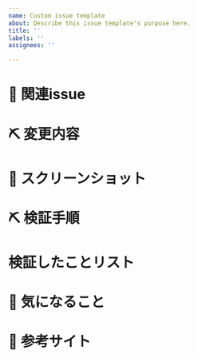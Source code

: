 ```yaml
---
name: Custom issue template
about: Describe this issue template's purpose here.
title: ''
labels: ''
assignees: ''

---
```


# 📝 関連issue

<!--
  ・ 関連するissue 番号を記載してください。
  ・ issue終了時に閉じる場合は close #{ISSUE_NUMBER}を記述
  ・ issueを閉じる必要のないものは#{ISSUE_NUMBER}だけでOKです🙆‍♂️
-->


# ⛏ 変更内容
<!-- 変更を端的に箇条書きで -->


# 📸 スクリーンショット
<!-- 画像, またはGyazo Gif等で作成したgifを貼り付ける -->


# ⛏ 検証手順
<!--
  ・ どのページに何をすると、機能の検証ができるのかを箇条書きで
  ・ 利用するURLとかを貼るとより良い
-->

# 検証したことリスト
<!--
  ・ 機能を実装するにあたって追加したメソッドなどの動作検証を箇条書きで
  ・ 例: Userモデルに追加したxxスコープの動作確認のため、 http://localhost:3000/users/xxx にアクセスして ooo クエリの実行をした結果、xxxスコープで期待するtypeがBのユーザーデータが帰ってきていることを確認
-->


# 🤔 気になること
<!-- 不安なことがあれば -->


# 👀 参考サイト
<!-- 参考サイトを箇条書きで -->
